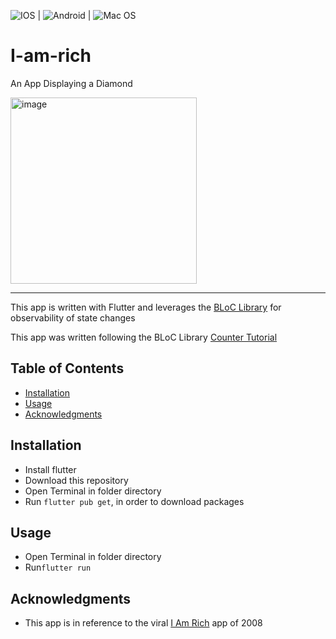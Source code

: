 ![IOS](https://img.shields.io/badge/iOS-000000?style=for-the-badge&logo=ios&logoColor=white) |
![Android](https://img.shields.io/badge/Android-3DDC84?style=for-the-badge&logo=android&logoColor=white) |
![Mac OS](https://img.shields.io/badge/mac%20os-000000?style=for-the-badge&logo=macos&logoColor=F0F0F0)

# I-am-rich
An App Displaying a Diamond

<img width="298" alt="image" src="https://user-images.githubusercontent.com/79285555/177438438-0c037a49-a7cf-40ed-b135-6b273aa5fcbc.png">

<hr>

This app is written with Flutter and leverages the [BLoC Library](https://bloclibrary.dev/#/) for observability of state changes

This app was written following the BLoC Library [Counter Tutorial](https://bloclibrary.dev/#/fluttercountertutorial)

## Table of Contents

- [Installation](#installation)
- [Usage](#usage)
- [Acknowledgments](#acknowledgments)

## Installation

- Install flutter
- Download this repository
- Open Terminal in folder directory
- Run `flutter pub get`, in order to download packages

## Usage

- Open Terminal in folder directory
- Run`flutter run`


## Acknowledgments
- This app is in reference to the viral [I Am Rich](https://en.wikipedia.org/wiki/I_Am_Rich) app of 2008
